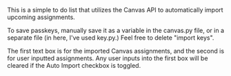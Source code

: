 This is a simple to do list that utilizes the Canvas API to automatically import upcoming assignments. 

To save passkeys, manually save it as a variable in the canvas.py file, or in a separate file (in here, I've used key.py.) Feel free to delete "import keys".

The first text box is for the imported Canvas assignments, and the second is for user inputted assignments. Any user inputs into the first box will be cleared if the Auto Import checkbox is toggled.